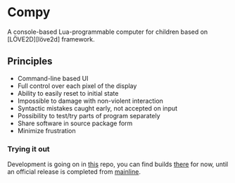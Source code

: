 # Compy

A console-based Lua-programmable computer for children based on
[LÖVE2D][löve2d] framework.

## Principles

- Command-line based UI
- Full control over each pixel of the display
- Ability to easily reset to initial state
- Impossible to damage with non-violent interaction
- Syntactic mistakes caught early, not accepted on input
- Possibility to test/try parts of program separately
- Share software in source package form
- Minimize frustration

### Trying it out

Development is going on in [this][dev] repo, you can find builds
[there][releases] for now, until an official release is completed from
[mainline][main].

[dev]: https://github.com/aldum/compy-dev
[releases]: https://github.com/aldum/compy-dev/releases
[main]: https://github.com/nagydani/loveputer
